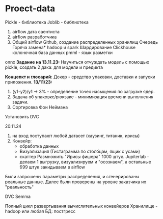 # Proect-data

Pickle - библиотека
Joblib - библиотека
  1. airflow дата саентиста
  2. airflow разработчика
  3. Общий airflow
Github, создание распределенных хранилищ
Очередь
Горяча замена*
hadoop и spark
Шардирование
Clickhouse
колоночная база данных
pmml - язык разметки

onnx
**Задание на 13.11.23:**
Научиться отчуждать модель с помощью pickle, создать 2 дака: для модели и предикта

**Концепкт и глосарий:**
Докер - средство упаковки, доставки и запуски приложения.
**13/11/23:**
1. (y1-y2)/y1 -> 3% - определение точек насыщения по загрузке ядер.
2. Задача об упаковке/рюкзаке - минимизация времени выполнения задачи.
3. Сортировка Фон Неймана

Установить DVC


20.11.24
1) на вход поступают любой датасет (хаузинг, титаник, ирисы)
2) Конвейр:
   - обработка данных
   - Визуализация (Гистаграмма по столбцам, ящик с усами)
   - скаттер
Размножить "Ирисы фишера" 1000 штук.
Jupiterlab - делаем 1 выгрузку, визуализируем и "осознаем", а остальные 999 штук закидываем в airflow

Были запрошены параметры распределения, и сгенерированы реальные данные.
Далее были проверены на уровне заказчика их "реальность"

DVC
Semma

Полный цикл развертывания вычислительных конвейеров
Хранилище - hadoop или любая БД: постгресс
